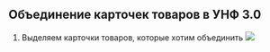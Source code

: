 ## Объединение карточек товаров в УНФ 3.0
1. Выделяем карточки товаров, которые хотим объединить
![](https://vscode.dev/github/Hi-ITKKT/1C-UNF3/blob/main/%D0%9A%D0%B0%D1%80%D1%82%D0%B8%D0%BD%D0%BA%D0%B8/1.png)